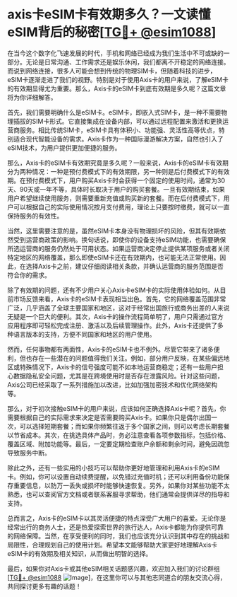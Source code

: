 # axis卡eSIM卡有效期多久？一文读懂eSIM背后的秘密[[TG💪+ @esim1088](https://t.me/s/esim1088)]

在当今这个数字化飞速发展的时代，手机和网络已经成为我们生活中不可或缺的一部分。无论是日常沟通、工作需求还是娱乐休闲，我们都离不开稳定的网络连接。而说到网络连接，很多人可能会想到传统的物理SIM卡，但随着科技的进步，eSIM卡逐渐走进了我们的视野。特别是对于使用Axis卡的用户来说，了解eSIM卡的有效期显得尤为重要。那么，Axis卡的eSIM卡到底有效期是多久呢？这篇文章将为你详细解答。

首先，我们需要明确什么是eSIM卡。eSIM卡，即嵌入式SIM卡，是一种不需要物理插拔的SIM卡形式。它直接集成在设备内部，可以通过远程配置来激活和更换运营商服务。相比传统SIM卡，eSIM卡具有体积小、功能强、灵活性高等优点，特别适合现代智能设备的需求。Axis卡作为一种国际漫游解决方案，自然也引入了eSIM技术，为用户提供更加便捷的服务。

那么，Axis卡的eSIM卡有效期究竟是多久呢？一般来说，Axis卡的eSIM卡有效期分为两种情况：一种是预付费模式下的有效期限，另一种则是后付费模式下的有效期。在预付费模式下，用户购买Axis卡时会获得一个固定的使用时间，通常为30天、90天或一年不等，具体时长取决于用户的购买套餐。一旦有效期结束，如果用户希望继续使用服务，则需要重新充值或购买新的套餐。而在后付费模式下，用户可以根据自己的实际使用情况按月支付费用，理论上只要按时缴费，就可以一直保持服务的有效性。

当然，这里需要注意的是，虽然eSIM卡本身没有物理损坏的风险，但其有效期依然受到运营商政策的影响。换句话说，即使你的设备支持eSIM功能，也需要确保所选运营商的服务仍然处于可用状态。如果运营商决定停止提供某项服务或者关闭特定地区的网络覆盖，那么即使eSIM卡还在有效期内，也可能无法正常使用。因此，在选择Axis卡之前，建议仔细阅读相关条款，并确认运营商的服务范围是否符合你的需求。

除了有效期的问题，还有不少用户关心Axis卡eSIM卡的实际使用体验如何。从目前市场反馈来看，Axis卡的eSIM卡表现相当出色。首先，它的网络覆盖范围非常广泛，几乎涵盖了全球主要国家和地区，这对于经常出国旅行或商务出差的人来说无疑是一个巨大的便利。其次，Axis卡的操作流程简单明了，用户只需通过官方应用程序即可轻松完成注册、激活以及后续管理操作。此外，Axis卡还提供了多种语言版本的支持，方便不同国家和地区的用户使用。

然而，任何事物都有两面性，Axis卡的eSIM卡也不例外。尽管它带来了诸多便利，但也存在一些潜在的问题值得我们关注。例如，部分用户反映，在某些偏远地区或特殊情况下，Axis卡的信号强度可能不如本地运营商稳定；还有一些用户担心数据隐私安全问题，尤其是在跨境使用时是否存在泄露风险。针对这些问题，Axis公司已经采取了一系列措施加以改进，比如加强加密技术和优化网络架构等。

那么，对于初次接触eSIM卡的用户来说，应该如何正确选择Axis卡呢？首先，你需要根据自己的实际需求来决定是否需要购买Axis卡。如果你只是偶尔出国一次，可以选择短期套餐；而如果你频繁往返于多个国家之间，则可以考虑长期套餐以节省成本。其次，在挑选具体产品时，务必注意查看各项参数指标，包括价格、覆盖区域、附加功能等。最后，一定要定期检查账户余额和剩余时间，避免因疏忽导致服务中断。

除此之外，还有一些实用的小技巧可以帮助你更好地管理和利用Axis卡的eSIM卡。例如，你可以设置自动续费提醒，以免错过充值时机；还可以利用备份功能保存重要信息，以防万一丢失或损坏时能够快速恢复。另外，如果你对某些功能不太熟悉，也可以查阅官方文档或者联系客服寻求帮助，他们通常会提供详尽的指导和支持。

总而言之，Axis卡的eSIM卡以其灵活便捷的特点深受广大用户的喜爱。无论你是经常出行的商务人士，还是热爱探索世界的旅行达人，Axis卡都能为你提供可靠的网络保障。当然，在享受便利的同时，我们也应该充分认识到其中存在的挑战和局限性，合理规划自己的使用计划。希望本文能够帮助大家更好地理解Axis卡eSIM卡的有效期及相关知识，从而做出明智的选择。

最后，如果你对Axis卡或其他eSIM相关话题感兴趣，欢迎加入我们的讨论群组[[TG💪+ @esim1088](https://t.me/s/esim1088) ![Image](https://i.postimg.cc/4NQfJmqS/Snipaste-2025-05-13-00-14-12.png)]，在这里你可以与其他志同道合的朋友交流心得，共同探讨更多有趣的话题！